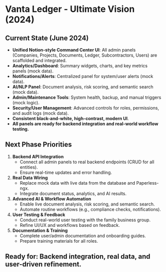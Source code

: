 # Vanta Ledger - Ultimate Vision (2024)

## Current State (June 2024)
- **Unified Notion-style Command Center UI**: All admin panels (Companies, Projects, Documents, Ledger, Subcontractors, Users) are scaffolded and integrated.
- **Analytics/Dashboard**: Summary widgets, charts, and key metrics panels (mock data).
- **Notifications/Alerts**: Centralized panel for system/user alerts (mock data).
- **AI/NLP Panel**: Document analysis, risk scoring, and semantic search (mock data).
- **Admin/Maintenance Tools**: System health, backup, and manual triggers (mock logic).
- **Security/User Management**: Advanced controls for roles, permissions, and audit logs (mock data).
- **Consistent black-and-white, high-contrast, modern UI**.
- **All panels are ready for backend integration and real-world workflow testing.**

## Next Phase Priorities
1. **Backend API Integration**
   - Connect all admin panels to real backend endpoints (CRUD for all entities).
   - Ensure real-time updates and error handling.
2. **Real Data Wiring**
   - Replace mock data with live data from the database and Paperless-ngx.
   - Integrate document status, analytics, and AI results.
3. **Advanced AI & Workflow Automation**
   - Enable live document analysis, risk scoring, and semantic search.
   - Automate routine workflows (e.g., compliance checks, notifications).
4. **User Testing & Feedback**
   - Conduct real-world user testing with the family business group.
   - Refine UI/UX and workflows based on feedback.
5. **Documentation & Training**
   - Complete user/admin documentation and onboarding guides.
   - Prepare training materials for all roles.

## Ready for: Backend integration, real data, and user-driven refinement. 